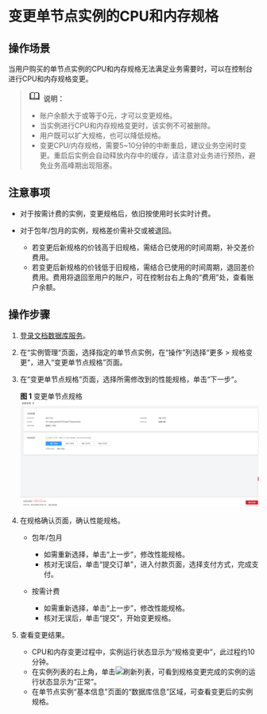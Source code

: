 # 变更单节点实例的CPU和内存规格<a name="dds_03_0030"></a>

## 操作场景<a name="section38106127132942"></a>

当用户购买的单节点实例的CPU和内存规格无法满足业务需要时，可以在控制台进行CPU和内存规格变更。

>![](public_sys-resources/icon-note.gif) **说明：**   
>-   账户余额大于或等于0元，才可以变更规格。  
>-   当实例进行CPU和内存规格变更时，该实例不可被删除。  
>-   用户既可以扩大规格，也可以降低规格。  
>-   变更CPU/内存规格，需要5\~10分钟的中断重启，建议业务空闲时变更。重启后实例会自动释放内存中的缓存，请注意对业务进行预热，避免业务高峰期出现阻塞。  

## 注意事项<a name="section1752311674715"></a>

-   对于按需计费的实例，变更规格后，依旧按使用时长实时计费。

-   对于包年/包月的实例，规格差价需补交或被退回。
    -   若变更后新规格的价钱高于旧规格，需结合已使用的时间周期，补交差价费用。
    -   若变更后新规格的价钱低于旧规格，需结合已使用的时间周期，退回差价费用。费用将退回至用户的账户，可在控制台右上角的“费用”处，查看账户余额。


## 操作步骤<a name="section4015983017163"></a>

1.  [登录文档数据库服务](https://support.huaweicloud.com/qs-dds/dds_02_0043.html)。
2.  在“实例管理“页面，选择指定的单节点实例，在“操作”列选择“更多  \>  规格变更“，进入“变更单节点规格”页面。
3.  在“变更单节点规格”页面，选择所需修改到的性能规格，单击“下一步“。

    **图 1**  变更单节点规格<a name="fig7602358523"></a>  
    ![](figures/变更单节点规格.png "变更单节点规格")

4.  在规格确认页面，确认性能规格。
    -   包年/包月
        -   如需重新选择，单击“上一步”，修改性能规格。
        -   核对无误后，单击“提交订单”，进入付款页面，选择支付方式，完成支付。

    -   按需计费
        -   如需重新选择，单击“上一步”，修改性能规格。
        -   核对无误后，单击“提交“，开始变更规格。

5.  查看变更结果。
    -   CPU和内存变更过程中，实例运行状态显示为“规格变更中”，此过程约10分钟。
    -   在实例列表的右上角，单击![](figures/kwx318612-GAUSS-DBaaS-image-dbe6bb50-e0f5-42a9-91be-08aab27832dc-11.png)刷新列表，可看到规格变更完成的实例的运行状态显示为“正常”。
    -   在单节点实例“基本信息”页面的“数据库信息”区域，可查看变更后的实例规格。



